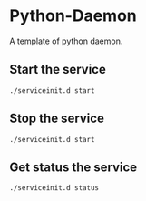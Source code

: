 # Python-Daemon

A template of python daemon.

## Start the service

```
./serviceinit.d start
```

## Stop the service

```
./serviceinit.d start
```

## Get status the service

```
./serviceinit.d status
```
